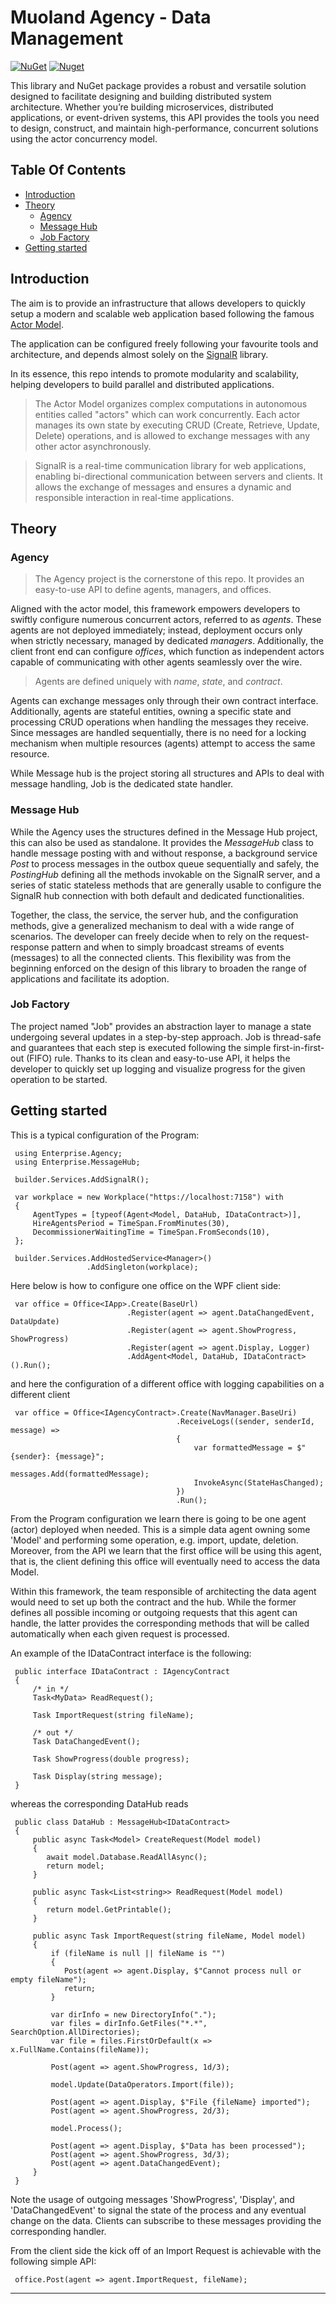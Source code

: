 # Muoland Agency - Data Management

[![NuGet](https://img.shields.io/nuget/v/muoland.agency.svg?style=flat-square)](https://www.nuget.org/packages/muoland.agency)
[![Nuget](https://img.shields.io/nuget/dt/muoland.agency)](https://www.nuget.org/packages/muoland.agency)

This library and NuGet package provides a robust and versatile solution designed to facilitate 
designing and building distributed system architecture. 
Whether you’re building microservices, distributed applications, or event-driven systems, 
this API provides the tools you need to design, construct, and maintain high-performance, 
concurrent solutions using the actor concurrency model.

## Table Of Contents

  * [Introduction](#introduction)
  * [Theory](#theory)
      * [Agency](#agency)
      * [Message Hub](#message-hub)
      * [Job Factory](#job-factory)
  * [Getting started](#getting-started)

## Introduction

The aim is to provide an infrastructure that allows developers to quickly setup a modern and scalable 
web application based following the famous [Actor Model](https://en.wikipedia.org/wiki/Actor_model).

The application can be configured freely following your favourite tools and architecture, and depends almost solely 
on the [SignalR](https://en.wikipedia.org/wiki/SignalR) library.

In its essence, this repo intends to promote modularity and scalability, helping developers to build parallel 
and distributed applications.

> The Actor Model organizes complex computations in autonomous entities called "actors" which can work concurrently. 
> Each actor manages its own state by executing CRUD (Create, Retrieve, Update, Delete) operations, and is allowed
> to exchange messages with any other actor asynchronously. 

> SignalR is a real-time communication library for web applications, enabling bi-directional communication 
> between servers and clients. It allows the exchange of messages and ensures a dynamic and responsible interaction
> in real-time applications.

## Theory

### Agency

> The Agency project is the cornerstone of this repo. It provides an easy-to-use API to define agents, managers, and offices.

Aligned with the actor model, this framework empowers developers to swiftly configure numerous concurrent actors, referred to as *agents*. 
These agents are not deployed immediately; instead, deployment occurs only when strictly necessary, managed by dedicated *managers*. 
Additionally, the client front end can configure *offices*, which function as independent actors capable of communicating 
with other agents seamlessly over the wire.

> Agents are defined uniquely with *name*, *state*, and *contract*.

Agents can exchange messages only through their own contract interface. Additionally, agents are stateful entities, 
owning a specific state and processing CRUD operations when handling the messages they receive. 
Since messages are handled sequentially, there is no need for a locking mechanism when multiple resources (agents) attempt to access the same resource.

While Message hub is the project storing all structures and APIs to deal with message handling, Job is the dedicated state handler.

### Message Hub

While the Agency uses the structures defined in the Message Hub project, this can also be used as standalone.
It provides the *MessageHub* class to handle message posting with and without response, a background service *Post* to process messages in the 
outbox queue sequentially and safely, the *PostingHub* defining all the methods invokable on the SignalR server, and a series of static stateless 
methods that are generally usable to configure the SignalR hub connection with both default and dedicated functionalities.

Together, the class, the service, the server hub, and the configuration methods, give a generalized mechanism to deal with a wide range of scenarios. 
The developer can freely decide when to rely on the request-response pattern and when to simply broadcast streams of events (messages) to all the connected clients.
This flexibility was from the beginning enforced on the design of this library to broaden the range of applications and facilitate its adoption.

### Job Factory

The project named "Job" provides an abstraction layer to manage a state undergoing several updates in a step-by-step approach. 
Job is thread-safe and guarantees that each step is executed following the simple first-in-first-out (FIFO) rule.
Thanks to its clean and easy-to-use API, it helps the developer to quickly set up logging and visualize progress 
for the given operation to be started.

## Getting started

This is a typical configuration of the Program: 

     using Enterprise.Agency;
     using Enterprise.MessageHub;

     builder.Services.AddSignalR();

     var workplace = new Workplace("https://localhost:7158") with
     {
         AgentTypes = [typeof(Agent<Model, DataHub, IDataContract>)],
         HireAgentsPeriod = TimeSpan.FromMinutes(30),
         DecommissionerWaitingTime = TimeSpan.FromSeconds(10),
     };

     builder.Services.AddHostedService<Manager>()
                     .AddSingleton(workplace);

Here below is how to configure one office on the WPF client side:

     var office = Office<IApp>.Create(BaseUrl)
                              .Register(agent => agent.DataChangedEvent, DataUpdate)
                              .Register(agent => agent.ShowProgress, ShowProgress)
                              .Register(agent => agent.Display, Logger)
                              .AddAgent<Model, DataHub, IDataContract>().Run();

and here the configuration of a different office with logging capabilities on a different client

     var office = Office<IAgencyContract>.Create(NavManager.BaseUri)
                                         .ReceiveLogs((sender, senderId, message) =>
                                         {
                                             var formattedMessage = $"{sender}: {message}";
                                             messages.Add(formattedMessage);
                                             InvokeAsync(StateHasChanged);
                                         })
                                         .Run();

From the Program configuration we learn there is going to be one agent (actor) deployed when needed. 
This is a simple data agent owning some 'Model' and performing some operation, e.g. import, update, deletion.
Moreover, from the API we learn that the first office will be using this agent, that is, the client 
defining this office will eventually need to access the data Model. 

Within this framework, the team responsible of architecting the data agent would need to set up 
both the contract and the hub. While the former defines all possible incoming or outgoing requests
that this agent can handle, the latter provides the corresponding methods that will be called 
automatically when each given request is processed. 

An example of the IDataContract interface is the following:

     public interface IDataContract : IAgencyContract
     {
         /* in */
         Task<MyData> ReadRequest();

         Task ImportRequest(string fileName);

         /* out */
         Task DataChangedEvent();

         Task ShowProgress(double progress);

         Task Display(string message);
     }

whereas the corresponding DataHub reads

     public class DataHub : MessageHub<IDataContract>
     {
         public async Task<Model> CreateRequest(Model model)
         {
            await model.Database.ReadAllAsync();
            return model;
         }

         public async Task<List<string>> ReadRequest(Model model)
         {
            return model.GetPrintable();
         }

         public async Task ImportRequest(string fileName, Model model)
         {
             if (fileName is null || fileName is "")
             {
                Post(agent => agent.Display, $"Cannot process null or empty fileName");
                return;
             }

             var dirInfo = new DirectoryInfo(".");
             var files = dirInfo.GetFiles("*.*", SearchOption.AllDirectories);
             var file = files.FirstOrDefault(x => x.FullName.Contains(fileName));

             Post(agent => agent.ShowProgress, 1d/3);

             model.Update(DataOperators.Import(file));

             Post(agent => agent.Display, $"File {fileName} imported");
             Post(agent => agent.ShowProgress, 2d/3);

             model.Process();

             Post(agent => agent.Display, $"Data has been processed");
             Post(agent => agent.ShowProgress, 3d/3);
             Post(agent => agent.DataChangedEvent);
         }
     }

Note the usage of outgoing messages 'ShowProgress', 'Display', and 'DataChangedEvent'
to signal the state of the process and any eventual change on the data. 
Clients can subscribe to these messages providing the corresponding handler.

From the client side the kick off of an Import Request is achievable with the following 
simple API:

     office.Post(agent => agent.ImportRequest, fileName);

---



